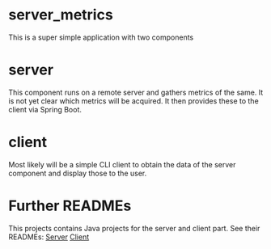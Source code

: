 # server_metrics
This is a super simple application with two components

# server
This component runs on a remote server and gathers metrics of the same. It is not yet clear which metrics will be acquired. It then provides these to the client via Spring Boot.

# client
Most likely will be a simple CLI client to obtain the data of the server component and display those to the user.

# Further READMEs
This projects contains Java projects for the server and client part. See their READMEs:
[Server](./server/README.md)
[Client](./client/README.md)